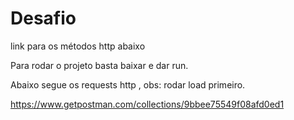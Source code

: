 # Desafio

link para os métodos http abaixo

Para rodar o projeto basta baixar e dar run.

Abaixo segue os requests http , obs: rodar load primeiro.

https://www.getpostman.com/collections/9bbee75549f08afd0ed1

